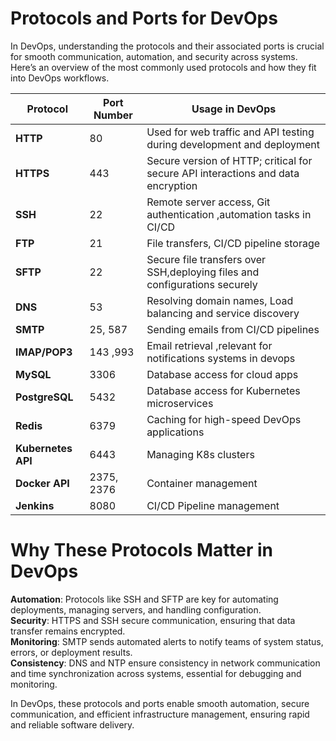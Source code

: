 # **Protocols and Ports for DevOps**  

In DevOps, understanding the protocols and their associated ports is crucial for smooth communication, automation, and security across systems. Here’s an overview of the most commonly used protocols and how they fit into DevOps workflows.  

| **Protocol** | **Port Number** | **Usage in DevOps** |  
|-------------|--------------|--------------------|
| **HTTP**    | 80           | Used for web traffic and API testing during development and deployment |  
| **HTTPS**   | 443          | Secure version of HTTP; critical for secure API interactions and data encryption | 
| **SSH**     | 22           | Remote server access, Git authentication ,automation tasks in CI/CD|  
| **FTP**     | 21           | File transfers, CI/CD pipeline storage |  
| **SFTP**    | 22           | Secure file transfers over SSH,deploying files and configurations securely|  
| **DNS**     | 53           | Resolving domain names, Load balancing and service discovery |  
| **SMTP**    | 25, 587      | Sending emails from CI/CD pipelines |  
| **IMAP/POP3** | 143 ,993  | Email retrieval ,relevant for notifications systems in devops |  
| **MySQL**   | 3306         | Database access for cloud apps |  
| **PostgreSQL** | 5432      | Database access for Kubernetes microservices |  
| **Redis**   | 6379         | Caching for high-speed DevOps applications |  
| **Kubernetes API** | 6443  | Managing K8s clusters |  
| **Docker API** | 2375, 2376 | Container management |  
| **Jenkins**  | 8080        | CI/CD Pipeline management |  


# **Why These Protocols Matter in DevOps**
 **Automation**: Protocols like SSH and SFTP are key for automating deployments, managing servers, and handling configuration.  
 **Security**: HTTPS and SSH secure communication, ensuring that data transfer remains encrypted.  
 **Monitoring**: SMTP sends automated alerts to notify teams of system status, errors, or deployment results.  
 **Consistency**: DNS and NTP ensure consistency in network communication and time synchronization across systems, essential for debugging and monitoring.    

In DevOps, these protocols and ports enable smooth automation, secure communication, and efficient infrastructure management, ensuring rapid and reliable software delivery.
